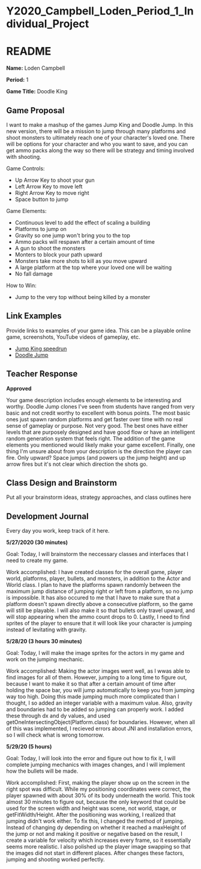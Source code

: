 # Y2020_Campbell_Loden_Period_1_Individual_Project

# README #

**Name:**	Loden Campbell

**Period:**	1

**Game Title:** Doodle King

## Game Proposal ##

I want to make a mashup of the games Jump King and Doodle Jump. In this new version, there will be a mission to jump through many platforms and shoot monsters to ultimately reach one of your character's loved one. There will be options for your character and who you want to save, and you can get ammo packs along the way so there will be strategy and timing involved with shooting.

Game Controls:

+ Up Arrow Key to shoot your gun
+ Left Arrow Key to move left
+ Right Arrow Key to move right
+ Space button to jump

Game Elements:

+ Continuous level to add the effect of scaling a building
+ Platforms to jump on
+ Gravity so one jump won't bring you to the top
+ Ammo packs will respawn after a certain amount of time
+ A gun to shoot the monsters
+ Monters to block your path upward
+ Monsters take more shots to kill as you move upward
+ A large platform at the top where your loved one will be waiting
+ No fall damage

How to Win:

+ Jump to the very top without being killed by a monster

## Link Examples ##
Provide links to examples of your game idea.  This can be a playable online game, screenshots, YouTube videos of gameplay, etc.

+ [Jump King speedrun](https://www.youtube.com/watch?v=9_W-3lAljes)
+ [Doodle Jump](https://www.youtube.com/watch?v=wjofzwaC_Oo)

## Teacher Response ##

**Approved**

Your game description includes enough elements to be interesting and worthy.  Doodle Jump clones I've seen from students have ranged from very basic and not credit worthy to excellent with bonus points.  The most basic ones just spawn random platforms and get faster over time with no real sense of gameplay or purpose.  Not very good.  The best ones have either levels that are purposely designed and have good flow or have an intelligent random generation system that feels right.  The addition of the game elements you mentioned would likely make your game excellent.  Finally, one thing I'm unsure about from your description is the direction the player can fire.  Only upward?  Space jumps (and powers up the jump height) and up arrow fires but it's not clear which direction the shots go.

## Class Design and Brainstorm ##

Put all your brainstorm ideas, strategy approaches, and class outlines here

## Development Journal ##

Every day you work, keep track of it here.

**5/27/2020 (30 minutes)**

Goal:  Today, I will brainstorm the neccessary classes and interfaces that I need to create my game.

Work accomplished:  I have created classes for the overall game, player world, platforms, player, bullets, and monsters, in addition to the Actor and World class. I plan to have the platforms spawn randomly between the maximum jump distance of jumping right or left from a platform, so no jump is impossible. It has also occured to me that I have to make sure that a platform doesn't spawn directly above a consecutive platform, so the game will still be playable. I will also make it so that bullets only travel upward, and will stop appearing when the ammo count drops to 0. Lastly, I need to find sprites of the player to ensure that it will look like your character is jumping instead of levitating with gravity.

**5/28/20 (3 hours 30 minutes)**

Goal: Today, I will make the image sprites for the actors in my game and work on the jumping mechanic.

Work accomplished:  Making the actor images went well, as I wwas able to find images for all of them. However, jumping to a long time to figure out, because I want to make it so that after a certain amount of time after holding the space bar, you will jump automatically to keep you from jumping way too high. Doing this made jumping much more complicated than I thought, I so added an integer variable with a maximum value. Also, gravity and boundaries had to be added so jumping can properly work. I added these through dx and dy values, and used getOneIntersectingObject(Platform.class) for boundaries. However, when all of this was implemented, I recieved errors about JNI and installation errors, so I will check what is wrong tomorrow.

**5/29/20 (5 hours)**

Goal: Today, I will look into the error and figure out how to fix it, I will complete jumping mechanics with images changes, and I will implement how the bullets will be made.

Work accomplished:  First, making the player show up on the screen in the right spot was difficult. While my positioning coordinates were correct, the player spawned with about 30% of its body underneath the world. This took almost 30 minutes to figure out, because the only keyword that could be used for the screen width and height was scene, not world, stage, or getFitWidth/Height. After the positioning was working, I realized that jumping didn't work either. To fix this, I changed the method of jumping. Instead of changing dy depending on whether it reached a maxHeight of the jump or not and making it positive or negative based on the result, I create a variable for velocity which increases every frame, so it essentially seems more realistic. I also polished up the player image swapping so that the images did not start in different places. After changes these factors, jumping and shooting worked perfectly.
